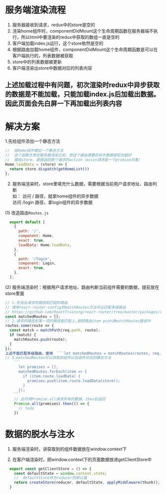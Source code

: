 #  服务端渲染流程
1. 服务器接收到请求，redux中的store是空的
2. 渲染home组件时，componentDidMount这个生命周期函数在服务器端不执行，所以html中要渲染的redux中获取的数组一直是空的
3. 客户端加载index.js运行，这个store依然是空的
4. 根据路由加载home组件，componentDidMount这个生命周期函数是可以在客户端执行的，列表数据被获取
5. store中的列表数据被更新
6. 客户端渲染出store中数据对应的列表内容

##  上述加载过程中有问题，初次渲染时redux中异步获取的数据是不能加载，只能加载index.js后加载出数据。因此页面会先白屏一下再加载出列表内容

#  解决方案

1.先给组件添加一个静态方法
  ```js
  //  给Home组件增加一个静态方法
  //  这个函数负责在服务器渲染之前，把这个路由需要的异步数据提前加载好
  //  接收store，直接返回那个请求的action（axios请求是一个promise对象）
  Home.loadData = (store) => {
    return store.dispatch(getHomeList())
  };
  ```

2. 服务端渲染时，store里填充什么数据，需要根据当前用户请求地址、路由判断  
    如： 访问 / 路径，就拿home组件的异步数据  
          访问 /login 路径，拿login组件的异步数据  

(1) 改造路由```Routes.js```  
  ```js
    export default [
      {
        path: '/',
        component: Home,
        exact: true,
        loadData: Home.loadData,
      },
      {
        path: '/login',
        component: Login,
        exact: true,
      },
    ];
  ```
(2) 服务端渲染时：根据用户请求地址、路由判断当前组件需要的数据，提前放在store里面
  ```js
  // 1.先找出请求的路径和匹配的路由
  // 使用react-router-config的matchRoutes方法可以匹配多级路由
  // https://github.com/ReactTraining/react-router/tree/master/packages/react-router-config
  const matchedRoutes = [];
  // 2.请求的路径和某一项的路径能匹配上,就把路由item push进matchRoutes数组中
  routes.some(route => {
    const match = matchPath(req.path, route);
    if (match) {
      matchRoutes.push(route);
    }
  });
  上述不能匹配多级路由，使用  ```let matchedRoutes = matchRoutes(routes, req.path);```
  // 3.matchedRoutes可以获取到组件以及组件对应的静态方法
      ```
        let promises = [];
        matchedRoutes.forEach(item => {
          if (item.route.loadData) {
            promises.push(item.route.loadData(store));
          }
        });
      ```
      // 此时用Promise.all请求所有的数据，then后返回
      Promise.all(promises).then(() => {
        // todo
      })
  ```

  # 数据的脱水与注水

  1. 服务端渲染时，讲获取到的组件数据放在window.context下

  2. 在客户端渲染时，把window.context下的页面数据放进getClientStore中
  ```js
    export const getClientStore = () => {
      const defaultState = window.context.state;
      //  defaultState作为reducer的默认值
      return createStore(reducer, defaultState, applyMiddleware(thunk));
    }
  ```